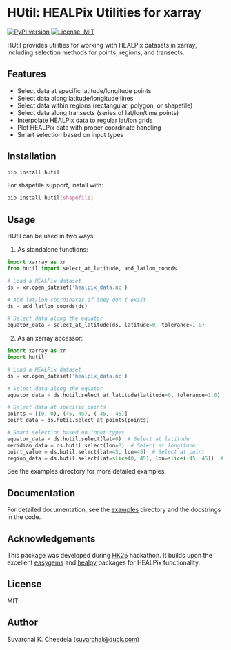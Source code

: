 # HUtil: HEALPix Utilities for xarray

[![PyPI version](https://badge.fury.io/py/hutil.svg)](https://badge.fury.io/py/hutil)
[![License: MIT](https://img.shields.io/badge/License-MIT-yellow.svg)](https://opensource.org/licenses/MIT)

HUtil provides utilities for working with HEALPix datasets in xarray, including selection methods for points, regions, and transects.

## Features

- Select data at specific latitude/longitude points
- Select data along latitude/longitude lines
- Select data within regions (rectangular, polygon, or shapefile)
- Select data along transects (series of lat/lon/time points)
- Interpolate HEALPix data to regular lat/lon grids
- Plot HEALPix data with proper coordinate handling
- Smart selection based on input types

## Installation

```bash
pip install hutil
```

For shapefile support, install with:

```bash
pip install hutil[shapefile]
```

## Usage

HUtil can be used in two ways:

1. As standalone functions:

```python
import xarray as xr
from hutil import select_at_latitude, add_latlon_coords

# Load a HEALPix dataset
ds = xr.open_dataset('healpix_data.nc')

# Add lat/lon coordinates if they don't exist
ds = add_latlon_coords(ds)

# Select data along the equator
equator_data = select_at_latitude(ds, latitude=0, tolerance=1.0)
```

2. As an xarray accessor:

```python
import xarray as xr
import hutil

# Load a HEALPix dataset
ds = xr.open_dataset('healpix_data.nc')

# Select data along the equator
equator_data = ds.hutil.select_at_latitude(latitude=0, tolerance=1.0)

# Select data at specific points
points = [(0, 0), (45, 45), (-45, -45)]
point_data = ds.hutil.select_at_points(points)

# Smart selection based on input types
equator_data = ds.hutil.select(lat=0)  # Select at latitude
meridian_data = ds.hutil.select(lon=0)  # Select at longitude
point_value = ds.hutil.select(lat=45, lon=45)  # Select at point
region_data = ds.hutil.select(lat=slice(0, 45), lon=slice(-45, 45))  # Select region
```

See the examples directory for more detailed examples.

## Documentation

For detailed documentation, see the [examples](./examples) directory and the docstrings in the code.

## Acknowledgements

This package was developed during [HK25](https://www.wcrp-esmo.org/activities/wcrp-global-km-scale-hackathon-2025) hackathon. It builds upon the excellent [easygems](https://easygems.org/) and [healpy](https://healpy.readthedocs.io/) packages for HEALPix functionality.

## License

MIT

## Author

Suvarchal K. Cheedela (suvarchal@duck.com)
